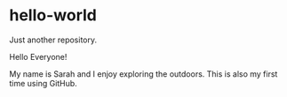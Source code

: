 # hello-world
Just another repository.

Hello Everyone!

My name is Sarah and I enjoy exploring the outdoors. This is also my first time using GitHub. 

